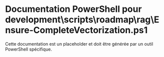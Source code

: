 # Documentation PowerShell pour development\scripts\roadmap\rag\Ensure-CompleteVectorization.ps1

Cette documentation est un placeholder et doit être générée par un outil PowerShell spécifique.
